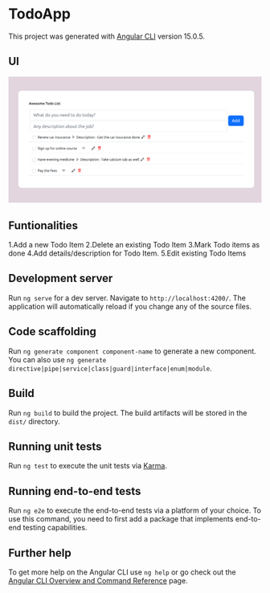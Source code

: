 # TodoApp

This project was generated with [Angular CLI](https://github.com/angular/angular-cli) version 15.0.5.

## UI

![alt text](https://github.com/harsh-kumar-suman/TodoApp/blob/master/UI.png?raw=true)

## Funtionalities
1.Add a new Todo Item
2.Delete an existing Todo Item
3.Mark Todo items as done
4.Add details/description for Todo Item.
5.Edit existing Todo Items


## Development server

Run `ng serve` for a dev server. Navigate to `http://localhost:4200/`. The application will automatically reload if you change any of the source files.

## Code scaffolding

Run `ng generate component component-name` to generate a new component. You can also use `ng generate directive|pipe|service|class|guard|interface|enum|module`.

## Build

Run `ng build` to build the project. The build artifacts will be stored in the `dist/` directory.

## Running unit tests

Run `ng test` to execute the unit tests via [Karma](https://karma-runner.github.io).

## Running end-to-end tests

Run `ng e2e` to execute the end-to-end tests via a platform of your choice. To use this command, you need to first add a package that implements end-to-end testing capabilities.

## Further help

To get more help on the Angular CLI use `ng help` or go check out the [Angular CLI Overview and Command Reference](https://angular.io/cli) page.
